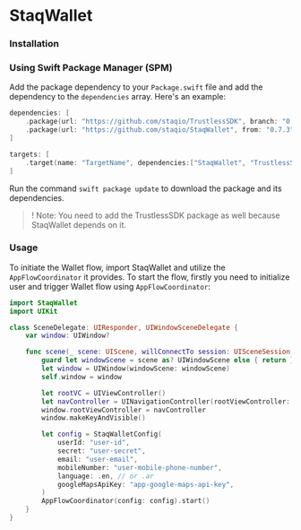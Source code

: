 # StaqWallet

### Installation

### Using Swift Package Manager (SPM)

Add the package dependency to your `Package.swift` file and add the dependency to the `dependencies` array. Here's an example:

```swift
dependencies: [
    .package(url: "https://github.com/staqio/TrustlessSDK", branch: "0.5.0"),
    .package(url: "https://github.com/staqio/StaqWallet", from: "0.7.3")
]
```

```swift
targets: [
    .target(name: "TargetName", dependencies:["StaqWallet", "TrustlessSDK"])
]
```

Run the command `swift package update` to download the package and its dependencies.

> ! Note: You need to add the TrustlessSDK package as well because StaqWallet depends on it.

### Usage

To initiate the Wallet flow, import StaqWallet and utilize the `AppFlowCoordinator` it provides. To start the flow, firstly you need to initialize user and trigger Wallet flow using `AppFlowCoordinator`:

```swift
import StaqWallet
import UIKit

class SceneDelegate: UIResponder, UIWindowSceneDelegate {
    var window: UIWindow?

    func scene(_ scene: UIScene, willConnectTo session: UISceneSession, options connectionOptions: UIScene.ConnectionOptions) {
        guard let windowScene = scene as? UIWindowScene else { return }
        let window = UIWindow(windowScene: windowScene)
        self.window = window

        let rootVC = UIViewController()
        let navController = UINavigationController(rootViewController: rootVC)  // you existing navigation controller
        window.rootViewController = navController
        window.makeKeyAndVisible()

        let config = StaqWalletConfig(
            userId: "user-id",
            secret: "user-secret",
            email: "user-email",
            mobileNumber: "user-mobile-phone-number",
            language: .en, // or .ar
            googleMapsApiKey: "app-google-maps-api-key",
        )
        AppFlowCoordinator(config: config).start()
    }
}
```
